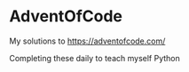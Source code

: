 # AdventOfCode
My solutions to https://adventofcode.com/

Completing these daily to teach myself Python
